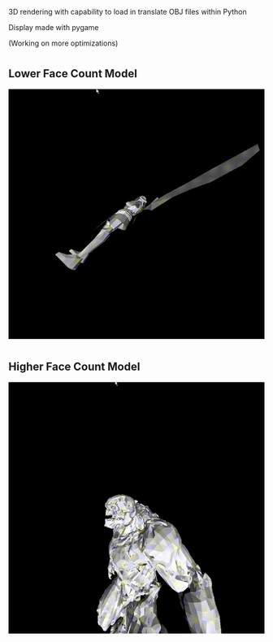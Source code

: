 3D rendering with capability to load in translate OBJ files within Python

Display made with pygame

(Working on more optimizations)

# #
## Lower Face Count Model ##
![](media/Gabriel.gif)

# #
## Higher Face Count Model ##
![](media/Hellknight.gif)

